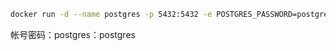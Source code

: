 ```bash
docker run -d --name postgres -p 5432:5432 -e POSTGRES_PASSWORD=postgres postgres:12.4
```

帐号密码：postgres：postgres

